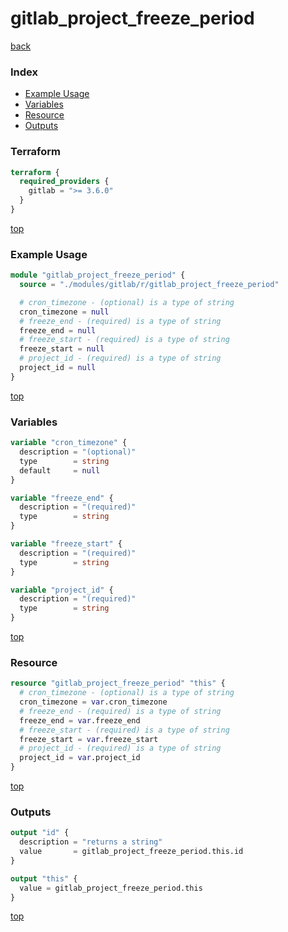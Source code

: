 # gitlab_project_freeze_period

[back](../gitlab.md)

### Index

- [Example Usage](#example-usage)
- [Variables](#variables)
- [Resource](#resource)
- [Outputs](#outputs)

### Terraform

```terraform
terraform {
  required_providers {
    gitlab = ">= 3.6.0"
  }
}
```

[top](#index)

### Example Usage

```terraform
module "gitlab_project_freeze_period" {
  source = "./modules/gitlab/r/gitlab_project_freeze_period"

  # cron_timezone - (optional) is a type of string
  cron_timezone = null
  # freeze_end - (required) is a type of string
  freeze_end = null
  # freeze_start - (required) is a type of string
  freeze_start = null
  # project_id - (required) is a type of string
  project_id = null
}
```

[top](#index)

### Variables

```terraform
variable "cron_timezone" {
  description = "(optional)"
  type        = string
  default     = null
}

variable "freeze_end" {
  description = "(required)"
  type        = string
}

variable "freeze_start" {
  description = "(required)"
  type        = string
}

variable "project_id" {
  description = "(required)"
  type        = string
}
```

[top](#index)

### Resource

```terraform
resource "gitlab_project_freeze_period" "this" {
  # cron_timezone - (optional) is a type of string
  cron_timezone = var.cron_timezone
  # freeze_end - (required) is a type of string
  freeze_end = var.freeze_end
  # freeze_start - (required) is a type of string
  freeze_start = var.freeze_start
  # project_id - (required) is a type of string
  project_id = var.project_id
}
```

[top](#index)

### Outputs

```terraform
output "id" {
  description = "returns a string"
  value       = gitlab_project_freeze_period.this.id
}

output "this" {
  value = gitlab_project_freeze_period.this
}
```

[top](#index)